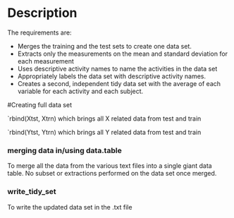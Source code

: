 # Description

The requirements are:
 - Merges the training and the test sets to create one data set.
 - Extracts only the measurements on the mean and standard deviation for each measurement
 - Uses descriptive activity names to name the activities in the data set
 - Appropriately labels the data set with descriptive activity names. 
 - Creates a second, independent tidy data set with the average of each variable for each activity and each subject.
 


#Creating full data set

`rbind(Xtst, Xtrn) which brings all X related data from test and train 

`rbind(Ytst, Ytrn) which brings all Y related data from test and train 


### merging data in/using data.table

 To merge all the data from the various text files into a single giant data table. No subset or extractions performed on the data set once merged.
 

### write_tidy_set

To write the updated data set in the .txt file
 